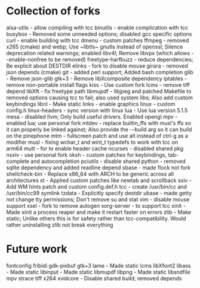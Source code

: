 # Collection of forks

alsa-utils - allow compiling with tcc
binutils - enable complication with tcc
busybox - Removed some unneeded options; disabled gcc specific options
curl - enable building with tcc
dmenu - custom patches
ffmpeg - removed x265 (cmake) and webp; Use ~libtls~ gnutls instead of openssl; Silence deprecation related warnings; enabled libv4l; Remove libvpx (which allows --enable-nonfree to be removed)
freetype-harfbuzz - reduce dependencies; Be explicit about DESTDIR
elinks - fork to disable mouse
girara - removed json depends (cmake)
git - added perl support; Added bash completion
glib - Remove json-glib
gtk+3 - Remove libXcomposite dependency
iptables - remove non-portable install flags
kiss - Use custom fork
lcms - remove tiff depend
libXft - fix freetype path
libmupdf - libjpeg and patched Makefile to removed options causing tcc to fail; also used system libs; Also add custom keybindings
libnl - Make static
links - enable graphics
linux - custom config.h
linux-headers - sync version with linux
lua     - Use lua version 5.1.5
mesa - disabled llvm; Only build useful drivers. Enabled opengl
mpv - enabled lua; use personal fork
mtdev - replace builtin_ffs with musl's ffs so it can properly be linked against; Also provide the --build arg so it can build on the pinephone
mtm - fullscreen patch and use alt instead of ctrl-g as a modifier
musl - fixing wchar_t and wint_t typedefs to work with tcc on arm64
mutt - for to enable header cache
ncurses - disabled shared pkg
nsxiv - use personal fork
oksh - custom patches for keybindings, tab-complete and autocompletion
pciutils - disable shared
python - removed sqlite dependency and added readline depend
sbase - made flock not fork
shellcheck-bin - Replace x86_64 with ARCH to be generic across all architectures
st - Applied custom patches like newtab and scrollback
sxiv - Add WM hints patch and custom config.def.h
tcc - create /usr/bin/cc and /usr/bin/cc99 symlink
tzdata - Explicitly specify destdir
ubase - made getty not change tty permissions; Don't remove su and stat
vim - disable mouse support
xsel - fork to remove autogen
xorg-server - to support tcc
xinit - Made xinit a process reaper and make it restart faster on errors
zlib - Make static; Unlike others this is for safety rather than tcc-compatibility. Would rather uninstalling zlib not break everything

# Future work
fontconfig
fribidi
gdk-pixbuf
gtk+3
lame - Made static
lcms
libXfont2
libass - Made static
libinput - Made static
libmupdf
libpng - Made static
libsndfile
mpv
strace
tiff
x264
xvidcore - Disable shared build; removed depends
